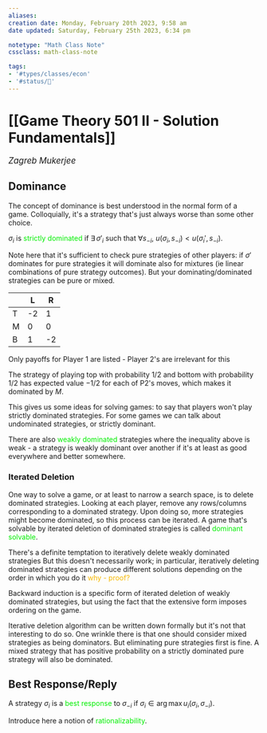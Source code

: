 ```yaml
---
aliases:
creation date: Monday, February 20th 2023, 9:58 am
date updated: Saturday, February 25th 2023, 6:34 pm

notetype: "Math Class Note"
cssclass: math-class-note

tags: 
- '#types/classes/econ'
- '#status/🚧'
---
```


# [[Game Theory 501 II - Solution Fundamentals]]
<span style = "font-size:120%"><i >Zagreb Mukerjee </i></span>

## Dominance

The concept of dominance is best understood in the normal form of a game. Colloquially, it's a strategy that's just always worse than some other choice. 

$\sigma_i$ is <font color=gree>strictly dominated</font> if $\exists \, \sigma'_i$ such that $\forall s_{-i}$, $u(\sigma_i, s_{-i}) < u(\sigma_i', s_{-i})$. 

Note here that it's sufficient to check pure strategies of other players: if $\sigma'$ dominates for pure strategies it will dominate also for mixtures (ie linear combinations of pure strategy outcomes). But your dominating/dominated strategies can be pure or mixed. 

|     | L   | R   |
| --- | --- | --- |
| T   | -2   | 1  |
| M   | 0   | 0   |
| B   | 1   | -2  | 

Only payoffs for Player $1$ are listed - Player 2's are irrelevant for this 

The strategy of playing top with probability $1/2$ and bottom with probability $1/2$ has expected value $-1/2$ for each of P2's moves, which makes it dominated by $M$. 

This gives us some ideas for solving games: to say that players won't play strictly dominated strategies. For some games we can talk about undominated strategies, or strictly dominant. 

There are also <font color=gree>weakly dominated</font> strategies where the inequality above is weak - a strategy is weakly dominant over another if it's at least as good everywhere and better somewhere. 

### Iterated Deletion

One way to solve a game, or at least to narrow a search space, is to delete dominated strategies. Looking at each player, remove any rows/columns corresponding to a dominated strategy. Upon doing so, more strategies might become dominated, so this process can be iterated.  A game that's solvable by iterated deletion of dominated strategies is called <font color=gree>dominant solvable</font>. 

There's a definite temptation to iteratively delete weakly dominated strategies But this doesn't necessarily work; in particular, iteratively deleting dominated strategies can produce different solutions depending on the order in which you do it  <font color=#F7B801>why - proof?</font>

Backward induction is a specific form of iterated deletion of weakly dominated strategies, but using the fact that the extensive form imposes ordering on the game. 

Iterative deletion algorithm can be written down formally but it's not that interesting to do so. One wrinkle there is that one should consider mixed strategies as being dominators. But eliminating pure strategies first is fine. A mixed strategy that has positive probability on a strictly dominated pure strategy will also be dominated. 

## Best Response/Reply

A strategy $\sigma_i$ is a <font color=gree>best response</font>  to $\sigma_{-i}$ if $\sigma_i \in \arg\max u_i(\sigma_i, \sigma_{-i})$. 

Introduce here a notion of <font color=gree>rationalizability</font>. 